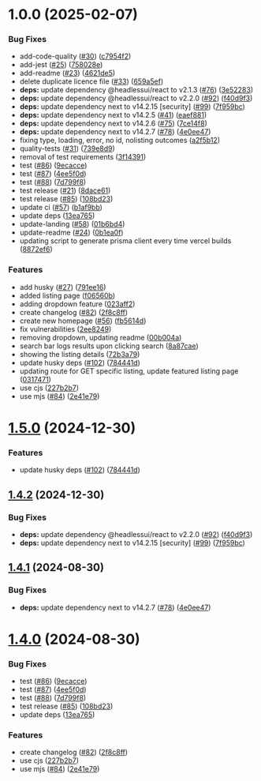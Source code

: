 # 1.0.0 (2025-02-07)


### Bug Fixes

* add-code-quality ([#30](https://github.com/sumo-mailman/parkit/issues/30)) ([c7954f2](https://github.com/sumo-mailman/parkit/commit/c7954f22ca7c28acae4f9f9513dc520f4027ba0b))
* add-jest ([#25](https://github.com/sumo-mailman/parkit/issues/25)) ([758028e](https://github.com/sumo-mailman/parkit/commit/758028eef5427d85b5afd9eb51d419f4c0439c6a))
* add-readme ([#23](https://github.com/sumo-mailman/parkit/issues/23)) ([4621de5](https://github.com/sumo-mailman/parkit/commit/4621de5736451200c94c9ca6d2588bfaa44c0ba8))
* delete duplicate licence file ([#33](https://github.com/sumo-mailman/parkit/issues/33)) ([659a5ef](https://github.com/sumo-mailman/parkit/commit/659a5efecd8f0dd1e5c6c448b96be22cfcdf6aa8))
* **deps:** update dependency @headlessui/react to v2.1.3 ([#76](https://github.com/sumo-mailman/parkit/issues/76)) ([3e52283](https://github.com/sumo-mailman/parkit/commit/3e52283b5cd5633b21e451bf2676702cc2960392))
* **deps:** update dependency @headlessui/react to v2.2.0 ([#92](https://github.com/sumo-mailman/parkit/issues/92)) ([f40d9f3](https://github.com/sumo-mailman/parkit/commit/f40d9f36c315b359b000b2a90cfa5e90d2609d50))
* **deps:** update dependency next to v14.2.15 [security] ([#99](https://github.com/sumo-mailman/parkit/issues/99)) ([7f959bc](https://github.com/sumo-mailman/parkit/commit/7f959bce7ef3a7093f77f8f8ba62d58517dca9a9))
* **deps:** update dependency next to v14.2.5 ([#41](https://github.com/sumo-mailman/parkit/issues/41)) ([eaef881](https://github.com/sumo-mailman/parkit/commit/eaef88177ab00e5161d4f46c19707a44c04d2dd0))
* **deps:** update dependency next to v14.2.6 ([#75](https://github.com/sumo-mailman/parkit/issues/75)) ([7ce14f8](https://github.com/sumo-mailman/parkit/commit/7ce14f8f290ad169e837af5a71f94f5fb1275a24))
* **deps:** update dependency next to v14.2.7 ([#78](https://github.com/sumo-mailman/parkit/issues/78)) ([4e0ee47](https://github.com/sumo-mailman/parkit/commit/4e0ee47f386cc5882fbdf153d413ae32bc9777d5))
* fixing type, loading, error, no id, nolisting outcomes ([a2f5b12](https://github.com/sumo-mailman/parkit/commit/a2f5b127273700388be1f2ef2ebf0535911548cf))
* quality-tests ([#31](https://github.com/sumo-mailman/parkit/issues/31)) ([739e8d9](https://github.com/sumo-mailman/parkit/commit/739e8d9181cddbf7545473c7a3b8a7fd68685e1f))
* removal of test requirements ([3f14391](https://github.com/sumo-mailman/parkit/commit/3f143919e2ff1e91e78e997ecad2c54fbee0c0c7))
* test ([#86](https://github.com/sumo-mailman/parkit/issues/86)) ([9ecacce](https://github.com/sumo-mailman/parkit/commit/9ecacce5d4945ac440903285110dd1f74b04a313))
* test ([#87](https://github.com/sumo-mailman/parkit/issues/87)) ([4ee5f0d](https://github.com/sumo-mailman/parkit/commit/4ee5f0d627d0ce35804c3b06ad955a2658263250))
* test ([#88](https://github.com/sumo-mailman/parkit/issues/88)) ([7d799f8](https://github.com/sumo-mailman/parkit/commit/7d799f8860f2eb9b2c38f341efcff91d5b19e933))
* test release ([#21](https://github.com/sumo-mailman/parkit/issues/21)) ([8dace61](https://github.com/sumo-mailman/parkit/commit/8dace61d8a20efb3cc0297fc74bb56ac0b69c01e))
* test release ([#85](https://github.com/sumo-mailman/parkit/issues/85)) ([108bd23](https://github.com/sumo-mailman/parkit/commit/108bd232654ee49ef31bb055281154718bc05260))
* update ci ([#57](https://github.com/sumo-mailman/parkit/issues/57)) ([b1af9bb](https://github.com/sumo-mailman/parkit/commit/b1af9bb1c1e0f40394e535b01acb468dbf51116a))
* update deps ([13ea765](https://github.com/sumo-mailman/parkit/commit/13ea765370eb82dba0c49aaa323c2677162a65f3))
* update-landing ([#58](https://github.com/sumo-mailman/parkit/issues/58)) ([01b6bd4](https://github.com/sumo-mailman/parkit/commit/01b6bd4713d6ad1cbb0d42ff309cdc6be0ab28cb))
* update-readme ([#24](https://github.com/sumo-mailman/parkit/issues/24)) ([0b1ea0f](https://github.com/sumo-mailman/parkit/commit/0b1ea0f0669bad5da03462924b794a877a0abcc7))
* updating script to generate prisma client every time vercel builds ([8872ef6](https://github.com/sumo-mailman/parkit/commit/8872ef673eeaf237c18977e0321bc2108a2bcd64))


### Features

* add husky ([#27](https://github.com/sumo-mailman/parkit/issues/27)) ([791ee16](https://github.com/sumo-mailman/parkit/commit/791ee16db29c066c752166f92bf7705898e316c7))
* added listing page ([f06560b](https://github.com/sumo-mailman/parkit/commit/f06560b2052d4cceda55f55170acd05f0f09f679))
* adding dropdown feature ([023aff2](https://github.com/sumo-mailman/parkit/commit/023aff2bdd1f49fe3d9a86133cbc91b0d5718180))
* create changelog ([#82](https://github.com/sumo-mailman/parkit/issues/82)) ([2f8c8ff](https://github.com/sumo-mailman/parkit/commit/2f8c8ffbfebd54ab3bb2995b1232a58474e0a5c2))
* create new homepage ([#56](https://github.com/sumo-mailman/parkit/issues/56)) ([fb5614d](https://github.com/sumo-mailman/parkit/commit/fb5614d202a31c6f8e440064e3670f8c318bedc6))
* fix vulnerabilities ([2ee8249](https://github.com/sumo-mailman/parkit/commit/2ee82495634c62dd5a4f81a95ae24b9ac35a3a26))
* removing dropdown, updating readme ([00b004a](https://github.com/sumo-mailman/parkit/commit/00b004adf085c9be147f71b61a392ea6210667fc))
* search bar logs results upon clicking search ([8a87cae](https://github.com/sumo-mailman/parkit/commit/8a87cae8f3baa16e46f47f7df1ba43503615348b))
* showing the listing details ([72b3a79](https://github.com/sumo-mailman/parkit/commit/72b3a79d2165d31866bf9b6fa27ec35cecb427cc))
* update husky deps ([#102](https://github.com/sumo-mailman/parkit/issues/102)) ([784441d](https://github.com/sumo-mailman/parkit/commit/784441da5f50fdc0a700607541ed8ed9ced166d8))
* updating route for GET specific listing, update featured listing page ([0317471](https://github.com/sumo-mailman/parkit/commit/0317471dfd061a4cfa6db452795bdd5cb3b5ad68))
* use cjs ([227b2b7](https://github.com/sumo-mailman/parkit/commit/227b2b7700c1901daddabc654e7176d15f49a449))
* use mjs ([#84](https://github.com/sumo-mailman/parkit/issues/84)) ([2e41e79](https://github.com/sumo-mailman/parkit/commit/2e41e790438ae09d99f332b80aa480ad1fc0efb3))

# [1.5.0](https://github.com/imevanc/nextjs-starter/compare/v1.4.2...v1.5.0) (2024-12-30)


### Features

* update husky deps ([#102](https://github.com/imevanc/nextjs-starter/issues/102)) ([784441d](https://github.com/imevanc/nextjs-starter/commit/784441da5f50fdc0a700607541ed8ed9ced166d8))

## [1.4.2](https://github.com/imevanc/nextjs-starter/compare/v1.4.1...v1.4.2) (2024-12-30)


### Bug Fixes

* **deps:** update dependency @headlessui/react to v2.2.0 ([#92](https://github.com/imevanc/nextjs-starter/issues/92)) ([f40d9f3](https://github.com/imevanc/nextjs-starter/commit/f40d9f36c315b359b000b2a90cfa5e90d2609d50))
* **deps:** update dependency next to v14.2.15 [security] ([#99](https://github.com/imevanc/nextjs-starter/issues/99)) ([7f959bc](https://github.com/imevanc/nextjs-starter/commit/7f959bce7ef3a7093f77f8f8ba62d58517dca9a9))

## [1.4.1](https://github.com/imevanc/nextjs-starter/compare/v1.4.0...v1.4.1) (2024-08-30)


### Bug Fixes

* **deps:** update dependency next to v14.2.7 ([#78](https://github.com/imevanc/nextjs-starter/issues/78)) ([4e0ee47](https://github.com/imevanc/nextjs-starter/commit/4e0ee47f386cc5882fbdf153d413ae32bc9777d5))

# [1.4.0](https://github.com/imevanc/nextjs-starter/compare/v1.3.0...v1.4.0) (2024-08-30)


### Bug Fixes

* test ([#86](https://github.com/imevanc/nextjs-starter/issues/86)) ([9ecacce](https://github.com/imevanc/nextjs-starter/commit/9ecacce5d4945ac440903285110dd1f74b04a313))
* test ([#87](https://github.com/imevanc/nextjs-starter/issues/87)) ([4ee5f0d](https://github.com/imevanc/nextjs-starter/commit/4ee5f0d627d0ce35804c3b06ad955a2658263250))
* test ([#88](https://github.com/imevanc/nextjs-starter/issues/88)) ([7d799f8](https://github.com/imevanc/nextjs-starter/commit/7d799f8860f2eb9b2c38f341efcff91d5b19e933))
* test release ([#85](https://github.com/imevanc/nextjs-starter/issues/85)) ([108bd23](https://github.com/imevanc/nextjs-starter/commit/108bd232654ee49ef31bb055281154718bc05260))
* update deps ([13ea765](https://github.com/imevanc/nextjs-starter/commit/13ea765370eb82dba0c49aaa323c2677162a65f3))


### Features

* create changelog ([#82](https://github.com/imevanc/nextjs-starter/issues/82)) ([2f8c8ff](https://github.com/imevanc/nextjs-starter/commit/2f8c8ffbfebd54ab3bb2995b1232a58474e0a5c2))
* use cjs ([227b2b7](https://github.com/imevanc/nextjs-starter/commit/227b2b7700c1901daddabc654e7176d15f49a449))
* use mjs ([#84](https://github.com/imevanc/nextjs-starter/issues/84)) ([2e41e79](https://github.com/imevanc/nextjs-starter/commit/2e41e790438ae09d99f332b80aa480ad1fc0efb3))
